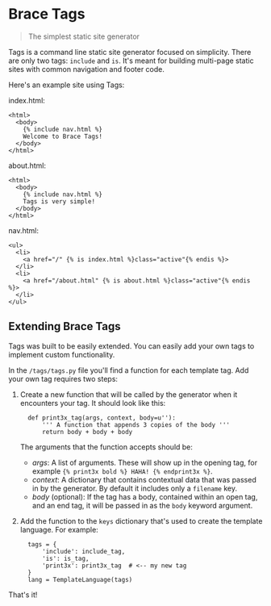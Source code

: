 Brace Tags
==========

> The simplest static site generator

Tags is a command line static site generator focused on simplicity. There are only two tags: `include` and `is`. It's meant for building multi-page static sites with common navigation and footer code.

Here's an example site using Tags:

index.html:

    <html>
      <body>
        {% include nav.html %}
        Welcome to Brace Tags!
      </body>
    </html>


about.html:

    <html>
      <body>
        {% include nav.html %}
        Tags is very simple!
      </body>
    </html>


nav.html:

    <ul>
      <li>
        <a href="/" {% is index.html %}class="active"{% endis %}>
      </li>
      <li>
        <a href="/about.html" {% is about.html %}class="active"{% endis %}>
      </li>
    </ul>        


## Extending Brace Tags

Tags was built to be easily extended. You can easily add your own tags to implement custom functionality. 

In the `/tags/tags.py` file you'll find a function for each template tag. Add your own tag requires two steps:

1. Create a new function that will be called by the generator when it encounters your tag. It should look like this:

         def print3x_tag(args, context, body=u''):
             ''' A function that appends 3 copies of the body '''
             return body + body + body

   The arguments that the function accepts should be:

   - *args*: A list of arguments. These will show up in the opening tag, 
     for example `{% print3x bold %} HAHA! {% endprint3x %}`.
   - *context*: A dictionary that contains contextual data that was passed 
     in by the generator. By default it includes only a `filename` key.
   - *body* (optional): If the tag has a body, contained within an open tag, 
     and an end tag, it will be passed in as the `body` keyword argument.

2. Add the function to the `keys` dictionary that's used to create the template language. For example:

         tags = {
             'include': include_tag,
             'is': is_tag,
             'print3x': print3x_tag  # <-- my new tag
         }
         lang = TemplateLanguage(tags)

That's it!


